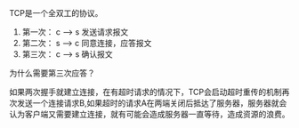 TCP是一个全双工的协议。
1. 第一次： c ——> s 发送请求报文
2. 第二次： s ——> c 同意连接，应答报文
3. 第三次： c ——> s 确认报文

为什么需要第三次应答？

如果两次握手就建立连接，在有超时请求的情况下，TCP会启动超时重传的机制再次发送一个连接请求B,如果超时的请求A在两端关闭后抵达了服务器，服务器就会认为客户端又需要建立连接，就有可能会造成服务器一直等待，造成资源的浪费。
